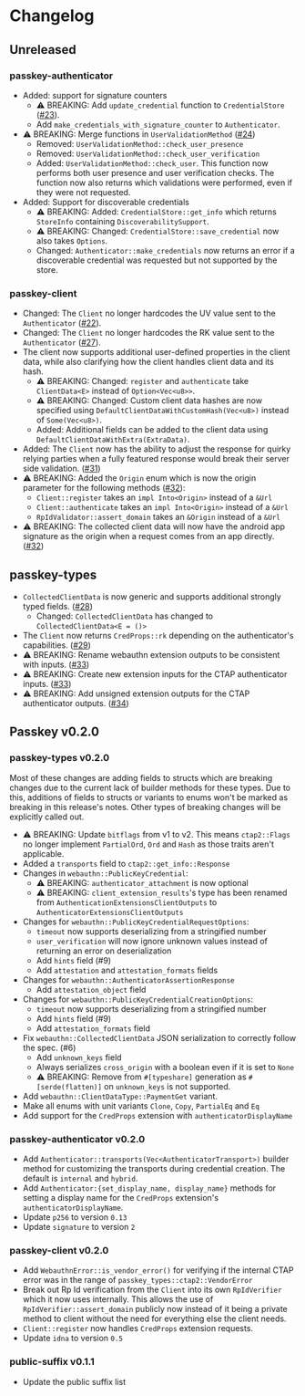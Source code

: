 # Changelog

## Unreleased

### passkey-authenticator

- Added: support for signature counters
	- ⚠ BREAKING: Add `update_credential` function to `CredentialStore` ([#23](https://github.com/1Password/passkey-rs/pull/23)).
	- Add `make_credentials_with_signature_counter` to `Authenticator`.
- ⚠ BREAKING: Merge functions in `UserValidationMethod` ([#24](https://github.com/1Password/passkey-rs/pull/24))
	- Removed: `UserValidationMethod::check_user_presence`
	- Removed: `UserValidationMethod::check_user_verification`
	- Added: `UserValidationMethod::check_user`. This function now performs both user presence and user verification checks.
		The function now also returns which validations were performed, even if they were not requested.
- Added: Support for discoverable credentials
	- ⚠ BREAKING: Added: `CredentialStore::get_info` which returns `StoreInfo` containing `DiscoverabilitySupport`.
	- ⚠ BREAKING: Changed: `CredentialStore::save_credential` now also takes `Options`.
	- Changed: `Authenticator::make_credentials` now returns an error if a discoverable credential was requested but not supported by the store.

### passkey-client

- Changed: The `Client` no longer hardcodes the UV value sent to the `Authenticator` ([#22](https://github.com/1Password/passkey-rs/pull/22)).
- Changed: The `Client` no longer hardcodes the RK value sent to the `Authenticator` ([#27](https://github.com/1Password/passkey-rs/pull/27)).
- The client now supports additional user-defined properties in the client data, while also clarifying how the client
handles client data and its hash.
	- ⚠ BREAKING: Changed: `register` and `authenticate` take `ClientData<E>` instead of `Option<Vec<u8>>`.
	- ⚠ BREAKING: Changed: Custom client data hashes are now specified using `DefaultClientDataWithCustomHash(Vec<u8>)` instead of
		`Some(Vec<u8>)`.
	- Added: Additional fields can be added to the client data using `DefaultClientDataWithExtra(ExtraData)`.
- Added: The `Client` now has the ability to adjust the response for quirky relying parties
	when a fully featured response would break their server side validation. ([#31](https://github.com/1Password/passkey-rs/pull/31))
- ⚠ BREAKING: Added the `Origin` enum which is now the origin parameter for the following methods ([#32](https://github.com/1Password/passkey-rs/pull/27)):
	- `Client::register` takes an `impl Into<Origin>` instead of a `&Url`
	- `Client::authenticate` takes an `impl Into<Origin>` instead of a `&Url`
	- `RpIdValidator::assert_domain` takes an `&Origin` instead of a `&Url`
- ⚠ BREAKING: The collected client data will now have the android app signature as the origin when a request comes from an app directly. ([#32](https://github.com/1Password/passkey-rs/pull/27))

## passkey-types

- `CollectedClientData` is now generic and supports additional strongly typed fields. ([#28](https://github.com/1Password/passkey-rs/pull/28))
	- Changed: `CollectedClientData` has changed to `CollectedClientData<E = ()>`
- The `Client` now returns `CredProps::rk` depending on the authenticator's capabilities. ([#29](https://github.com/1Password/passkey-rs/pull/29))
- ⚠ BREAKING: Rename webauthn extension outputs to be consistent with inputs. ([#33](https://github.com/1Password/passkey-rs/pull/33))
- ⚠ BREAKING: Create new extension inputs for the CTAP authenticator inputs. ([#33](https://github.com/1Password/passkey-rs/pull/33))
- ⚠ BREAKING: Add unsigned extension outputs for the CTAP authenticator outputs. ([#34](https://github.com/1Password/passkey-rs/pull/33))

## Passkey v0.2.0
### passkey-types v0.2.0

Most of these changes are adding fields to structs which are breaking changes due to the current lack of builder methods for these types. Due to this, additions of fields to structs or variants to enums won't be marked as breaking in this release's notes. Other types of breaking changes will be explicitly called out.

- ⚠ BREAKING: Update `bitflags` from v1 to v2. This means `ctap2::Flags` no longer implement `PartialOrd`, `Ord` and `Hash` as those traits aren't applicable.
- Added a `transports` field to `ctap2::get_info::Response`
- Changes in `webauthn::PublicKeyCredential`:
	- ⚠ BREAKING: `authenticator_attachment` is now optional
	- ⚠ BREAKING: `client_extension_results`'s type has been renamed from `AuthenticationExtensionsClientOutputs` to `AuthenticatorExtensionsClientOutputs`
- Changes for `webauthn::PublicKeyCredentialRequestOptions`:
	- `timeout` now supports deserializing from a stringified number
	- `user_verification` will now ignore unknown values instead of returning an error on deserialization
	- Add `hints` field (#9)
	- Add `attestation` and `attestation_formats` fields
- Changes for `webauthn::AuthenticatorAssertionResponse`
	- Add `attestation_object` field
- Changes for `webauthn::PublicKeyCredentialCreationOptions`:
	- `timeout` now supports deserializing from a stringified number
	- Add `hints` field (#9)
	- Add `attestation_formats` field
- Fix `webauthn::CollectedClientData` JSON serialization to correctly follow the spec. (#6)
	- Add `unknown_keys` field
	- Always serializes `cross_origin` with a boolean even if it is set to `None`
	- ⚠ BREAKING: Remove from `#[typeshare]` generation as `#[serde(flatten)]` on `unknown_keys` is not supported.
- Add `webauthn::ClientDataType::PaymentGet` variant.
- Make all enums with unit variants `Clone`, `Copy`, `PartialEq` and `Eq`
- Add support for the `CredProps` extension with `authenticatorDisplayName`

### passkey-authenticator v0.2.0

- Add `Authenticator::transports(Vec<AuthenticatorTransport>)` builder method for customizing the transports during credential creation. The default is `internal` and `hybrid`.
- Add `Authenticator:{set_display_name, display_name}` methods for setting a display name for the `CredProps` extension's `authenticatorDisplayName`.
- Update `p256` to version `0.13`
- Update `signature` to version `2`

### passkey-client v0.2.0

- Add `WebauthnError::is_vendor_error()` for verifying if the internal CTAP error was in the range of `passkey_types::ctap2::VendorError`
- Break out Rp Id verification from the `Client` into its own `RpIdVerifier` which it now uses internally. This allows the use of `RpIdVerifier::assert_domain` publicly now instead of it being a private method to client without the need for everything else the client needs.
- `Client::register` now handles `CredProps` extension requests.
- Update `idna` to version `0.5`

### public-suffix v0.1.1

- Update the public suffix list
